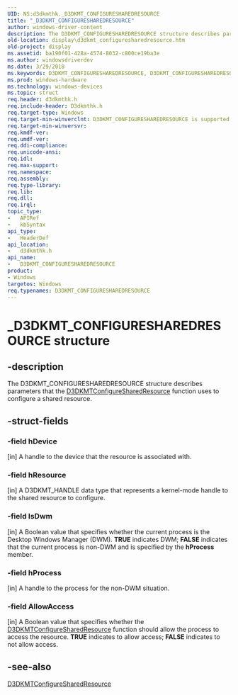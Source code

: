```yaml
---
UID: NS:d3dkmthk._D3DKMT_CONFIGURESHAREDRESOURCE
title: "_D3DKMT_CONFIGURESHAREDRESOURCE"
author: windows-driver-content
description: The D3DKMT_CONFIGURESHAREDRESOURCE structure describes parameters that the D3DKMTConfigureSharedResource function uses to configure a shared resource.
old-location: display\d3dkmt_configuresharedresource.htm
old-project: display
ms.assetid: ba190f01-428a-4574-8032-c800ce19ba3e
ms.author: windowsdriverdev
ms.date: 3/29/2018
ms.keywords: D3DKMT_CONFIGURESHAREDRESOURCE, D3DKMT_CONFIGURESHAREDRESOURCE structure [Display Devices], OpenGL_Structs_ae687fae-f425-4a9b-8426-ee3cc02c8170.xml, _D3DKMT_CONFIGURESHAREDRESOURCE, d3dkmthk/D3DKMT_CONFIGURESHAREDRESOURCE, display.d3dkmt_configuresharedresource
ms.prod: windows-hardware
ms.technology: windows-devices
ms.topic: struct
req.header: d3dkmthk.h
req.include-header: D3dkmthk.h
req.target-type: Windows
req.target-min-winverclnt: D3DKMT_CONFIGURESHAREDRESOURCE is supported beginning with the Windows 7 operating system.
req.target-min-winversvr: 
req.kmdf-ver: 
req.umdf-ver: 
req.ddi-compliance: 
req.unicode-ansi: 
req.idl: 
req.max-support: 
req.namespace: 
req.assembly: 
req.type-library: 
req.lib: 
req.dll: 
req.irql: 
topic_type:
-	APIRef
-	kbSyntax
api_type:
-	HeaderDef
api_location:
-	d3dkmthk.h
api_name:
-	D3DKMT_CONFIGURESHAREDRESOURCE
product:
- Windows
targetos: Windows
req.typenames: D3DKMT_CONFIGURESHAREDRESOURCE
---
```


# _D3DKMT_CONFIGURESHAREDRESOURCE structure


## -description


The D3DKMT_CONFIGURESHAREDRESOURCE structure describes parameters that the <a href="https://msdn.microsoft.com/library/windows/hardware/ff546798">D3DKMTConfigureSharedResource</a> function uses to configure a shared resource. 


## -struct-fields




### -field hDevice

[in] A handle to the device that the resource is associated with. 


### -field hResource

[in] A D3DKMT_HANDLE data type that represents a kernel-mode handle to the shared resource to configure. 


### -field IsDwm

[in] A Boolean value that specifies whether the current process is the Desktop Windows Manager (DWM). <b>TRUE</b> indicates DWM; <b>FALSE</b> indicates that the current process is non-DWM and is specified by the <b>hProcess</b> member. 


### -field hProcess

[in] A handle to the process for the non-DWM situation. 


### -field AllowAccess

[in] A Boolean value that specifies whether the <a href="https://msdn.microsoft.com/library/windows/hardware/ff546798">D3DKMTConfigureSharedResource</a> function should allow the process to access the resource. <b>TRUE</b> indicates to allow access; <b>FALSE</b> indicates to not allow access. 


## -see-also




<a href="https://msdn.microsoft.com/library/windows/hardware/ff546798">D3DKMTConfigureSharedResource</a>
 

 


